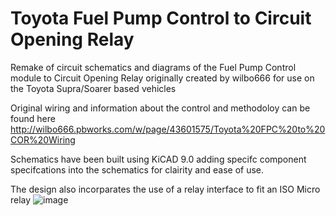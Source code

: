 # Toyota Fuel Pump Control to Circuit Opening Relay
Remake of circuit schematics and diagrams of the Fuel Pump Control module to Circuit Opening Relay originally created by wilbo666 for use on the Toyota Supra/Soarer based vehicles

Original wiring and information about the control and methodoloy can be found here http://wilbo666.pbworks.com/w/page/43601575/Toyota%20FPC%20to%20COR%20Wiring

Schematics have been built using KiCAD 9.0 adding specifc component specifcations into the schematics for clairity and ease of use. 

The design also incorparates the use of a relay interface to fit an ISO Micro relay
![image](https://github.com/user-attachments/assets/c763a06d-c967-496c-a41b-d13cc0b5d70a)
